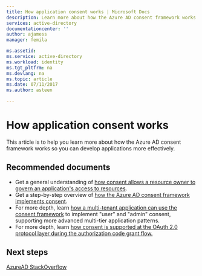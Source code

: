 ```yaml
---
title: How application consent works | Microsoft Docs
description: Learn more about how the Azure AD consent framework works to see how you can use it when developing applications on Azure AD
services: active-directory
documentationcenter: ''
author: ajamess
manager: femila

ms.assetid: 
ms.service: active-directory
ms.workload: identity
ms.tgt_pltfrm: na
ms.devlang: na
ms.topic: article
ms.date: 07/11/2017
ms.author: asteen

---
```


# How application consent works

This article is to help you learn more about how the Azure AD consent framework works so you can develop applications more effectively.

## Recommended documents

- Get a general understanding of [how consent allows a resource owner to govern an application's access to resources](https://docs.microsoft.com/azure/active-directory/develop/active-directory-dev-glossary#consent).
- Get a step-by-step overview of [how the Azure AD consent framework implements consent](https://docs.microsoft.com/azure/active-directory/develop/active-directory-integrating-applications#overview-of-the-consent-framework).
- For more depth, learn [how a multi-tenant application can use the consent framework](https://docs.microsoft.com/azure/active-directory/develop/active-directory-devhowto-multi-tenant-overview#understanding-user-and-admin-consent) to implement "user" and "admin" consent, supporting more advanced multi-tier application patterns.
- For more depth, learn [how consent is supported at the OAuth 2.0 protocol layer during the authorization code grant flow.](https://docs.microsoft.com/azure/active-directory/develop/active-directory-protocols-oauth-code#request-an-authorization-code)

## Next steps
[AzureAD StackOverflow](http://stackoverflow.com/questions/tagged/azure-active-directory)

